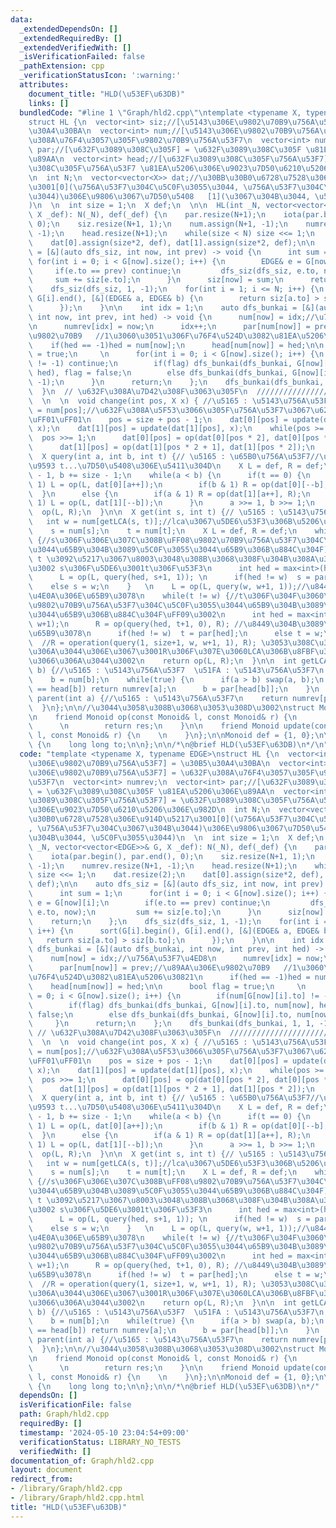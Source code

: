 ```yaml
---
data:
  _extendedDependsOn: []
  _extendedRequiredBy: []
  _extendedVerifiedWith: []
  _isVerificationFailed: false
  _pathExtension: cpp
  _verificationStatusIcon: ':warning:'
  attributes:
    document_title: "HLD(\u53EF\u63DB)"
    links: []
  bundledCode: "#line 1 \"Graph/hld2.cpp\"\ntemplate <typename X, typename EDGE>\n\
    struct HL {\n  vector<int> siz;//[\u5143\u306E\u9802\u70B9\u756A\u53F7] = \u30B5\
    \u30A4\u30BA\n  vector<int> num;//[\u5143\u306E\u9802\u70B9\u756A\u53F7] = \u632F\
    \u308A\u76F4\u3057\u305F\u9802\u70B9\u756A\u53F7\n  vector<int> numrev;\n  vector<int>\
    \ par;//[\u632F\u3089\u308C\u305F] = \u632F\u3089\u308C\u305F \u81EA\u5206\u306E\
    \u89AA\n  vector<int> head;//[\u632F\u3089\u308C\u305F\u756A\u53F7] = \u632F\u3089\
    \u308C\u305F\u756A\u53F7 \u81EA\u5206\u306E\u9023\u7D50\u6210\u5206\u306E\u982D\
    \n  int N;\n  vector<vector<X>> dat;//\u30BB\u30B0\u6728\u7528\u306E\u914D\u5217\
    \u3001[0](\u756A\u53F7\u304C\u5C0F\u3055\u3044, \u756A\u53F7\u304C\u3067\u304B\
    \u3044)\u306E\u9806\u3067\u7D50\u5408   [1](\u3067\u304B\u3044, \u5C0F\u3055\u3044\
    )\n  \n  int size = 1;\n  X def;\n  \n\n  HL(int _N, vector<vector<EDGE>>& G,\
    \ X _def): N(_N), def(_def) {\n    par.resize(N+1);\n    iota(par.begin(), par.end(),\
    \ 0);\n    siz.resize(N+1, 1);\n    num.assign(N+1, -1);\n    numrev.resize(N+1,\
    \ -1);\n    head.resize(N+1);\n    while(size < N) size <<= 1;\n    dat.resize(2);\n\
    \    dat[0].assign(size*2, def), dat[1].assign(size*2, def);\n\n    auto dfs_siz\
    \ = [&](auto dfs_siz, int now, int prev) -> void {\n      int sum = 1;\n     \
    \ for(int i = 0; i < G[now].size(); i++) {\n        EDGE& e = G[now][i];\n   \
    \     if(e.to == prev) continue;\n         dfs_siz(dfs_siz, e.to, now);\n    \
    \     sum += siz[e.to];\n      }\n      siz[now] = sum;\n      return;\n    };\n\
    \    dfs_siz(dfs_siz, 1, -1);\n    for(int i = 1; i <= N; i++) {\n      sort(G[i].begin(),\
    \ G[i].end(), [&](EDGE& a, EDGE& b) {\n        return siz[a.to] > siz[b.to];\n\
    \      });\n    }\n\n    int idx = 1;\n    auto dfs_bunkai = [&](auto dfs_bunkai,\
    \ int now, int prev, int hed) -> void {\n      num[now] = idx;//\u756A\u53F7\u4ED8\
    \n      numrev[idx] = now;\n      idx++;\n      par[num[now]] = prev;//\u89AA\u306E\
    \u9802\u70B9   //1\u3060\u3051\u306F\u76F4\u524D\u3082\u81EA\u5206\u30821\n  \
    \    if(hed == -1)hed = num[now];\n      head[num[now]] = hed;\n\n      bool flag\
    \ = true;\n     \n      for(int i = 0; i < G[now].size(); i++) {\n        if(num[G[now][i].to]\
    \ != -1) continue;\n        if(flag) dfs_bunkai(dfs_bunkai, G[now][i].to, num[now],\
    \ hed), flag = false;\n        else dfs_bunkai(dfs_bunkai, G[now][i].to, num[now],\
    \ -1);\n      }\n      return;\n    };\n    dfs_bunkai(dfs_bunkai, 1, 1, -1);\n\
    \  }\n  // \u632F\u308A\u7D42\u308F\u3063\u305F\n  //////////////////////////////////////////\n\
    \  \n  \n  void change(int pos, X x) { //\u5165 : \u5143\u756A\u53F7\n    pos\
    \ = num[pos];//\u632F\u308A\u5F53\u3066\u305F\u756A\u53F7\u3067\u6271\u3046\uFF01\
    \uFF01\uFF01\n    pos = size + pos - 1;\n    dat[0][pos] = update(dat[0][pos],\
    \ x);\n    dat[1][pos] = update(dat[1][pos], x);\n    while(pos >= 2) {\n    \
    \  pos >>= 1;\n      dat[0][pos] = op(dat[0][pos * 2], dat[0][pos * 2 + 1]);\n\
    \      dat[1][pos] = op(dat[1][pos * 2 + 1], dat[1][pos * 2]);\n    }\n  }\n\n\
    \  X query(int a, int b, int t) {// \u5165 : \u65B0\u756A\u53F7//\u534A\u958B\u533A\
    \u9593 t...\u7D50\u5408\u306E\u5411\u304D\n    X L = def, R = def;\n    a += size\
    \ - 1, b += size - 1;\n    while(a < b) {\n      if(t == 0) {\n        if(a &\
    \ 1) L = op(L, dat[0][a++]);\n        if(b & 1) R = op(dat[0][--b], R);\n    \
    \  }\n      else {\n        if(a & 1) R = op(dat[1][a++], R);\n        if(b &\
    \ 1) L = op(L, dat[1][--b]);\n      }\n      a >>= 1, b >>= 1;\n    }\n    return\
    \  op(L, R);\n  }\n\n  X get(int s, int t) {// \u5165 : \u5143\u756A\u53F7\n \
    \   int w = num[getLCA(s, t)];//lca\u3067\u5DE6\u53F3\u306B\u5206\u3051\u308B\n\
    \    s = num[s];\n    t = num[t];\n    X L = def, R = def;\n    while(s != w)\
    \ {//s\u306F\u306E\u307C\u308B\uFF08\u9802\u70B9\u756A\u53F7\u304C\u3067\u304B\
    \u3044\u65B9\u304B\u3089\u5C0F\u3055\u3044\u65B9\u306B\u884C\u304F)\u3002s \u2192\
    \ t \u3092\u5217\u3067\u8003\u3048\u308B\u3068\u308F\u304B\u308A\u3084\u3059\u3044\
    \u3002 s\u306F\u5DE6\u3001t\u306F\u53F3\n      int hed = max<int>(head[s], w+1);\n\
    \      L = op(L, query(hed, s+1, 1)); \n      if(hed != w)  s = par[hed];\n  \
    \    else s = w;\n    }   \n    L = op(L, query(w, w+1, 1));//\u8449\u304B\u3089\
    \u4E0A\u306E\u65B9\u3078\n    while(t != w) {//t\u306F\u304F\u3060\u308B\uFF08\
    \u9802\u70B9\u756A\u53F7\u304C\u5C0F\u3055\u3044\u65B9\u304B\u3089\u3067\u304B\
    \u3044\u65B9\u306B\u884C\u304F\uFF09\u3002\n      int hed = max<int>(head[t],\
    \ w+1);\n      R = op(query(hed, t+1, 0), R); //\u8449\u304B\u3089\u4E0A\u306E\
    \u65B9\u3078\n      if(hed != w)  t = par[hed];\n      else t = w;\n    }\n  \
    \  //R = operation(query(1, size+1, w, w+1, 1), R); \u3053\u308C\u3092\u3057\u3066\
    \u306A\u3044\u306E\u3067\u3001R\u306F\u307E\u3060LCA\u306B\u8FBF\u308A\u7740\u3044\
    \u3066\u306A\u3044\u3002\n    return op(L, R);\n  }\n\n  int getLCA(int a, int\
    \ b) {//\u5165 : \u5143\u756A\u53F7  \u51FA : \u5143\u756A\u53F7\n    a = num[a];\n\
    \    b = num[b];\n    while(true) {\n      if(a > b) swap(a, b);\n      if(head[a]\
    \ == head[b]) return numrev[a];\n      b = par[head[b]];\n    }\n  }\n\n  int\
    \ parent(int a) {//\u5165 : \u5143\u756A\u53F7\n    return numrev[par[num[a]]];\n\
    \  }\n};\n\n//\u3044\u3058\u308B\u3068\u3053\u308D\u3002\nstruct Monoid {\n \n\
    \n    friend Monoid op(const Monoid& l, const Monoid& r) {\n        Monoid res;\n\
    \      \n        return res;\n    }\n\n    friend Monoid update(const Monoid&\
    \ l, const Monoid& r) {\n    \n    }\n};\n\nMonoid def = {1, 0};\n\nstruct edge\
    \ {\n    long long to;\n\n};\n\n/*\n@brief HLD(\u53EF\u63DB)\n*/\n"
  code: "template <typename X, typename EDGE>\nstruct HL {\n  vector<int> siz;//[\u5143\
    \u306E\u9802\u70B9\u756A\u53F7] = \u30B5\u30A4\u30BA\n  vector<int> num;//[\u5143\
    \u306E\u9802\u70B9\u756A\u53F7] = \u632F\u308A\u76F4\u3057\u305F\u9802\u70B9\u756A\
    \u53F7\n  vector<int> numrev;\n  vector<int> par;//[\u632F\u3089\u308C\u305F]\
    \ = \u632F\u3089\u308C\u305F \u81EA\u5206\u306E\u89AA\n  vector<int> head;//[\u632F\
    \u3089\u308C\u305F\u756A\u53F7] = \u632F\u3089\u308C\u305F\u756A\u53F7 \u81EA\u5206\
    \u306E\u9023\u7D50\u6210\u5206\u306E\u982D\n  int N;\n  vector<vector<X>> dat;//\u30BB\
    \u30B0\u6728\u7528\u306E\u914D\u5217\u3001[0](\u756A\u53F7\u304C\u5C0F\u3055\u3044\
    , \u756A\u53F7\u304C\u3067\u304B\u3044)\u306E\u9806\u3067\u7D50\u5408   [1](\u3067\
    \u304B\u3044, \u5C0F\u3055\u3044)\n  \n  int size = 1;\n  X def;\n  \n\n  HL(int\
    \ _N, vector<vector<EDGE>>& G, X _def): N(_N), def(_def) {\n    par.resize(N+1);\n\
    \    iota(par.begin(), par.end(), 0);\n    siz.resize(N+1, 1);\n    num.assign(N+1,\
    \ -1);\n    numrev.resize(N+1, -1);\n    head.resize(N+1);\n    while(size < N)\
    \ size <<= 1;\n    dat.resize(2);\n    dat[0].assign(size*2, def), dat[1].assign(size*2,\
    \ def);\n\n    auto dfs_siz = [&](auto dfs_siz, int now, int prev) -> void {\n\
    \      int sum = 1;\n      for(int i = 0; i < G[now].size(); i++) {\n        EDGE&\
    \ e = G[now][i];\n        if(e.to == prev) continue;\n         dfs_siz(dfs_siz,\
    \ e.to, now);\n         sum += siz[e.to];\n      }\n      siz[now] = sum;\n  \
    \    return;\n    };\n    dfs_siz(dfs_siz, 1, -1);\n    for(int i = 1; i <= N;\
    \ i++) {\n      sort(G[i].begin(), G[i].end(), [&](EDGE& a, EDGE& b) {\n     \
    \   return siz[a.to] > siz[b.to];\n      });\n    }\n\n    int idx = 1;\n    auto\
    \ dfs_bunkai = [&](auto dfs_bunkai, int now, int prev, int hed) -> void {\n  \
    \    num[now] = idx;//\u756A\u53F7\u4ED8\n      numrev[idx] = now;\n      idx++;\n\
    \      par[num[now]] = prev;//\u89AA\u306E\u9802\u70B9   //1\u3060\u3051\u306F\
    \u76F4\u524D\u3082\u81EA\u5206\u30821\n      if(hed == -1)hed = num[now];\n  \
    \    head[num[now]] = hed;\n\n      bool flag = true;\n     \n      for(int i\
    \ = 0; i < G[now].size(); i++) {\n        if(num[G[now][i].to] != -1) continue;\n\
    \        if(flag) dfs_bunkai(dfs_bunkai, G[now][i].to, num[now], hed), flag =\
    \ false;\n        else dfs_bunkai(dfs_bunkai, G[now][i].to, num[now], -1);\n \
    \     }\n      return;\n    };\n    dfs_bunkai(dfs_bunkai, 1, 1, -1);\n  }\n \
    \ // \u632F\u308A\u7D42\u308F\u3063\u305F\n  //////////////////////////////////////////\n\
    \  \n  \n  void change(int pos, X x) { //\u5165 : \u5143\u756A\u53F7\n    pos\
    \ = num[pos];//\u632F\u308A\u5F53\u3066\u305F\u756A\u53F7\u3067\u6271\u3046\uFF01\
    \uFF01\uFF01\n    pos = size + pos - 1;\n    dat[0][pos] = update(dat[0][pos],\
    \ x);\n    dat[1][pos] = update(dat[1][pos], x);\n    while(pos >= 2) {\n    \
    \  pos >>= 1;\n      dat[0][pos] = op(dat[0][pos * 2], dat[0][pos * 2 + 1]);\n\
    \      dat[1][pos] = op(dat[1][pos * 2 + 1], dat[1][pos * 2]);\n    }\n  }\n\n\
    \  X query(int a, int b, int t) {// \u5165 : \u65B0\u756A\u53F7//\u534A\u958B\u533A\
    \u9593 t...\u7D50\u5408\u306E\u5411\u304D\n    X L = def, R = def;\n    a += size\
    \ - 1, b += size - 1;\n    while(a < b) {\n      if(t == 0) {\n        if(a &\
    \ 1) L = op(L, dat[0][a++]);\n        if(b & 1) R = op(dat[0][--b], R);\n    \
    \  }\n      else {\n        if(a & 1) R = op(dat[1][a++], R);\n        if(b &\
    \ 1) L = op(L, dat[1][--b]);\n      }\n      a >>= 1, b >>= 1;\n    }\n    return\
    \  op(L, R);\n  }\n\n  X get(int s, int t) {// \u5165 : \u5143\u756A\u53F7\n \
    \   int w = num[getLCA(s, t)];//lca\u3067\u5DE6\u53F3\u306B\u5206\u3051\u308B\n\
    \    s = num[s];\n    t = num[t];\n    X L = def, R = def;\n    while(s != w)\
    \ {//s\u306F\u306E\u307C\u308B\uFF08\u9802\u70B9\u756A\u53F7\u304C\u3067\u304B\
    \u3044\u65B9\u304B\u3089\u5C0F\u3055\u3044\u65B9\u306B\u884C\u304F)\u3002s \u2192\
    \ t \u3092\u5217\u3067\u8003\u3048\u308B\u3068\u308F\u304B\u308A\u3084\u3059\u3044\
    \u3002 s\u306F\u5DE6\u3001t\u306F\u53F3\n      int hed = max<int>(head[s], w+1);\n\
    \      L = op(L, query(hed, s+1, 1)); \n      if(hed != w)  s = par[hed];\n  \
    \    else s = w;\n    }   \n    L = op(L, query(w, w+1, 1));//\u8449\u304B\u3089\
    \u4E0A\u306E\u65B9\u3078\n    while(t != w) {//t\u306F\u304F\u3060\u308B\uFF08\
    \u9802\u70B9\u756A\u53F7\u304C\u5C0F\u3055\u3044\u65B9\u304B\u3089\u3067\u304B\
    \u3044\u65B9\u306B\u884C\u304F\uFF09\u3002\n      int hed = max<int>(head[t],\
    \ w+1);\n      R = op(query(hed, t+1, 0), R); //\u8449\u304B\u3089\u4E0A\u306E\
    \u65B9\u3078\n      if(hed != w)  t = par[hed];\n      else t = w;\n    }\n  \
    \  //R = operation(query(1, size+1, w, w+1, 1), R); \u3053\u308C\u3092\u3057\u3066\
    \u306A\u3044\u306E\u3067\u3001R\u306F\u307E\u3060LCA\u306B\u8FBF\u308A\u7740\u3044\
    \u3066\u306A\u3044\u3002\n    return op(L, R);\n  }\n\n  int getLCA(int a, int\
    \ b) {//\u5165 : \u5143\u756A\u53F7  \u51FA : \u5143\u756A\u53F7\n    a = num[a];\n\
    \    b = num[b];\n    while(true) {\n      if(a > b) swap(a, b);\n      if(head[a]\
    \ == head[b]) return numrev[a];\n      b = par[head[b]];\n    }\n  }\n\n  int\
    \ parent(int a) {//\u5165 : \u5143\u756A\u53F7\n    return numrev[par[num[a]]];\n\
    \  }\n};\n\n//\u3044\u3058\u308B\u3068\u3053\u308D\u3002\nstruct Monoid {\n \n\
    \n    friend Monoid op(const Monoid& l, const Monoid& r) {\n        Monoid res;\n\
    \      \n        return res;\n    }\n\n    friend Monoid update(const Monoid&\
    \ l, const Monoid& r) {\n    \n    }\n};\n\nMonoid def = {1, 0};\n\nstruct edge\
    \ {\n    long long to;\n\n};\n\n/*\n@brief HLD(\u53EF\u63DB)\n*/"
  dependsOn: []
  isVerificationFile: false
  path: Graph/hld2.cpp
  requiredBy: []
  timestamp: '2024-05-10 23:04:54+09:00'
  verificationStatus: LIBRARY_NO_TESTS
  verifiedWith: []
documentation_of: Graph/hld2.cpp
layout: document
redirect_from:
- /library/Graph/hld2.cpp
- /library/Graph/hld2.cpp.html
title: "HLD(\u53EF\u63DB)"
---
```

